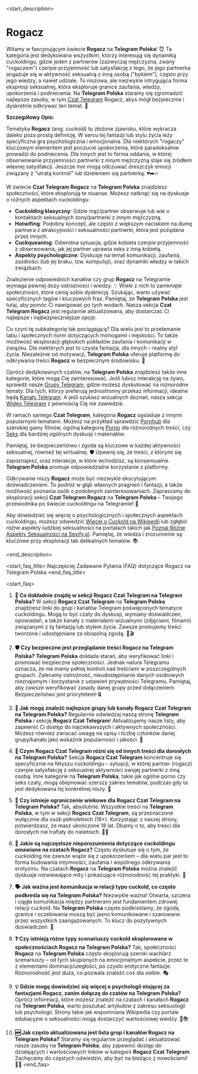 <start_description>
# Rogacz

Witamy w fascynującym świecie **Rogacz** na **Telegram Polska**! 😈 Ta kategoria jest dedykowana wszystkim, którzy interesują się dynamiką cuckoldingu, gdzie jeden z partnerów (zazwyczaj mężczyzna, zwany "rogaczem") czerpie przyjemność lub satysfakcję z tego, że jego partnerka angażuje się w aktywność seksualną z inną osobą ("bykiem"), często przy jego wiedzy, a nawet udziale. To niszowa, ale niezwykle intrygująca forma ekspresji seksualnej, która eksploruje granice zaufania, władzy, upokorzenia i podniecenia. Na **Telegram Polska** staramy się zgromadzić najlepsze zasoby, w tym [Czat Telegram](/czat/) Rogacz, abyś mógł bezpiecznie i dyskretnie odkrywać ten temat. 🚀

**Szczegółowy Opis:**

Tematyka **Rogacz** (ang. *cuckold*) to złożone zjawisko, które wykracza daleko poza prostą definicję. W sercu tej fantazji lub stylu życia leży specyficzna gra psychologiczna i emocjonalna. Dla niektórych "rogaczy" kluczowym elementem jest poczucie upokorzenia, które paradoksalnie prowadzi do podniecenia. Dla innych jest to forma oddania, w której obserwowanie przyjemności partnerki z innym mężczyzną staje się źródłem własnej satysfakcji. Jeszcze inni mogą odczuwać dreszczyk emocji związany z "utratą kontroli" lub dzieleniem się partnerką. 💔➡️🔥

W świecie **Czat Telegram Rogacz** na **Telegram Polska** znajdziesz społeczności, które eksplorują te niuanse. Możesz natknąć się na dyskusje o różnych aspektach cuckoldingu:
*   **Cuckolding klasyczny**: Gdzie mąż/partner obserwuje lub wie o kontaktach seksualnych żony/partnerki z innym mężczyzną.
*   **Hotwifing**: Podobny koncept, ale często z większym naciskiem na dumę partnera z atrakcyjności i seksualności partnerki, która jest pożądana przez innych.
*   **Cuckqueaning**: Odwrotna sytuacja, gdzie kobieta czerpie przyjemność z obserwowania, jak jej partner uprawia seks z inną kobietą.
*   **Aspekty psychologiczne**: Dyskusje na temat komunikacji, zaufania, zazdrości (lub jej braku, tzw. kompulsji), oraz dynamiki władzy w takich związkach.

Znalezienie odpowiednich kanałów czy grup **Rogacz** na Telegramie wymaga pewnej dozy ostrożności i wiedzy. ✨ Wiele z nich to zamknięte społeczności, które cenią sobie dyskrecję. Szukając, warto używać specyficznych tagów i kluczowych fraz. Pamiętaj, że **Telegram Polska** jest tutaj, aby pomóc Ci nawigować po tych wodach. Nasza sekcja **Czat Telegram Rogacz** jest regularnie aktualizowana, aby dostarczać Ci najlepsze i najbezpieczniejsze opcje.

Co czyni tę subkategorię tak pociągającą? Dla wielu jest to przełamanie tabu i społecznych norm dotyczących monogamii i męskości. To także możliwość eksploracji głębokich pokładów zaufania i komunikacji w związku. Dla niektórych jest to czysta fantazja, dla innych – realny styl życia. Niezależnie od motywacji, **Telegram Polska** oferuje platformę do odkrywania treści **Rogacz** w bezpiecznym środowisku. 🔞

Oprócz dedykowanych czatów, na **Telegram Polska** znajdziesz także inne kategorie, które mogą Cię zainteresować. Jeśli lubisz interakcję na żywo, sprawdź nasze [Grupy Telegram](/grupy/), gdzie możesz dyskutować na różnorodne tematy. Dla tych, którzy preferują jednostronny przekaz informacji, idealne będą [Kanały Telegram](/kanaly/). A jeśli szukasz wizualnych doznań, nasza sekcja [Wideo Telegram](/wideo/) z pewnością Cię nie zawiedzie.

W ramach samego **Czat Telegram**, kategoria **Rogacz** sąsiaduje z innymi popularnymi tematami. Możesz na przykład sprawdzić [Pornhub](/czat/pornhub/) dla szerokiej gamy filmów, ogólną kategorię [Porno](/czat/porno/) dla różnorodnych treści, czy [Seks](/czat/seks/) dla bardziej ogólnych dyskusji i materiałów.

Pamiętaj, że bezpieczeństwo i zgoda są kluczowe w każdej aktywności seksualnej, również tej wirtualnej. 🛡️ Upewnij się, że treści, z którymi się zapoznajesz, oraz interakcje, w które wchodzisz, są konsensualne. **Telegram Polska** promuje odpowiedzialne korzystanie z platformy.

Odkrywanie niszy **Rogacz** może być niezwykle ekscytującym doświadczeniem. To podróż w głąb własnych pragnień i fantazji, a także możliwość poznania osób o podobnych zainteresowaniach. Zapraszamy do eksploracji sekcji **Czat Telegram Rogacz** na **Telegram Polska** – Twojego przewodnika po świecie cuckoldingu na Telegramie! 🧐

Aby dowiedzieć się więcej o psychologicznych i społecznych aspektach cuckoldingu, możesz odwiedzić [Więcej o Cuckold na Wikipedii](https://pl.wikipedia.org/wiki/Cuckold) lub zgłębić różne aspekty ludzkiej seksualności na portalach takich jak [Poznaj Różne Aspekty Seksualności na Sexify.pl](https://www.sexify.pl/). Pamiętaj, że wiedza i zrozumienie są kluczowe przy eksploracji tak delikatnych tematów. 📚

<end_description>

<start_faq_title>
Najczęściej Zadawane Pytania (FAQ) dotyczące Rogacz na Telegram Polska
<end_faq_title>

<start_faq>
1.  **🤔 Co dokładnie znajdę w sekcji Rogacz Czat Telegram na Telegram Polska?**
    W sekcji **Rogacz Czat Telegram** na **Telegram Polska** znajdziesz linki do grup i kanałów Telegram poświęconych tematyce cuckoldingu. Mogą to być czaty do dyskusji, wymiany doświadczeń, opowiadań, a także kanały z materiałami wizualnymi (zdjęciami, filmami) związanymi z tą fantazją lub stylem życia. Zawsze promujemy treści tworzone i udostępniane za obopólną zgodą. 💬🎬

2.  **🛡️ Czy bezpieczne jest przeglądanie treści Rogacz na Telegram Polska?**
    **Telegram Polska** dokłada starań, aby weryfikować linki i promować bezpieczne społeczności. Jednak natura Telegramu oznacza, że nie mamy pełnej kontroli nad treściami w poszczególnych grupach. Zalecamy ostrożność, nieudostępnianie danych osobowych nieznajomym i korzystanie z ustawień prywatności Telegramu. Pamiętaj, aby zawsze weryfikować zasady danej grupy przed dołączeniem. Bezpieczeństwo jest priorytetem! 🔒

3.  **🚀 Jak mogę znaleźć najlepsze grupy lub kanały Rogacz Czat Telegram na Telegram Polska?**
    Regularnie odwiedzaj naszą stronę **Telegram Polska** i sekcję **Rogacz Czat Telegram**! Aktualizujemy nasze listy, aby zapewnić Ci dostęp do najciekawszych i aktywnych społeczności. Możesz również zwracać uwagę na opisy i liczbę członków danej grupy/kanału jako wskaźnik popularności i jakości. 🌟

4.  **🔄 Czym Rogacz Czat Telegram różni się od innych treści dla dorosłych na Telegram Polska?**
    Sekcja **Rogacz Czat Telegram** koncentruje się specyficznie na fetyszu cuckoldingu – sytuacji, w której partner (rogacz) czerpie satysfakcję z seksualnej aktywności swojej partnerki z inną osobą. Inne kategorie na **Telegram Polska**, takie jak ogólne porno czy seks czaty, mogą obejmować szerszy zakres tematów, podczas gdy ta jest dedykowana tej konkretnej niszy. 🎯

5.  **🔞 Czy istnieje ograniczenie wiekowe dla Rogacz Czat Telegram na Telegram Polska?**
    Tak, absolutnie. Wszystkie treści na **Telegram Polska**, w tym w sekcji **Rogacz Czat Telegram**, są przeznaczone wyłącznie dla osób pełnoletnich (18+). Korzystając z naszej strony, potwierdzasz, że masz ukończone 18 lat. Dbamy o to, aby treści dla dorosłych nie trafiały do nieletnich. 🚫👶

6.  **💬 Jakie są najczęstsze nieporozumienia dotyczące cuckoldingu omawiane na czatach Rogacz?**
    Często dyskutuje się o tym, że cuckolding nie zawsze wiąże się z upokorzeniem – dla wielu par jest to forma budowania intymności, zaufania i wspólnego odkrywania erotyzmu. Na czatach **Rogacz** na **Telegram Polska** można znaleźć dyskusje rozwiewające mity i pokazujące różnorodność tej praktyki. 🤯

7.  **🗣️ Jak ważna jest komunikacja w relacji typu cuckold, co często podkreśla się na Telegram Polska?**
    Niezwykle ważna! Otwarta, szczera i ciągła komunikacja między partnerami jest fundamentem zdrowej relacji cuckold. Na **Telegram Polska** często podkreślamy, że zgoda, granice i oczekiwania muszą być jasno komunikowane i szanowane przez wszystkich zaangażowanych. To klucz do pozytywnych doświadczeń. 💌

8.  **❓ Czy istnieją różne typy scenariuszy cuckold eksplorowane w społecznościach Rogacz na Telegram Polska?**
    Tak, społeczności **Rogacz** na **Telegram Polska** często eksplorują szeroki wachlarz scenariuszy – od tych skupionych na emocjonalnym aspekcie, przez te z elementami dominacji/uległości, po czysto erotyczne fantazje. Różnorodność jest duża, co pozwala znaleźć coś dla siebie. 🎭

9.  **💡 Gdzie mogę dowiedzieć się więcej o psychologii stojącej za fantazjami Rogacz, zanim dołączę do czatów na Telegram Polska?**
    Oprócz informacji, które możesz znaleźć na czatach i kanałach **Rogacz** na **Telegram Polska**, warto poszukać artykułów z zakresu seksuologii lub psychologii. Strony takie jak wspomniana Wikipedia czy portale edukacyjne o seksualności mogą dostarczyć wartościowej wiedzy. 🧠📚

10. **🆕 Jak często aktualizowana jest lista grup i kanałów Rogacz na Telegram Polska?**
    Staramy się regularnie przeglądać i aktualizować nasze zasoby na **Telegram Polska**, aby zapewnić dostęp do działających i wartościowych linków w kategorii **Rogacz Czat Telegram**. Zachęcamy do częstych odwiedzin, aby być na bieżąco z nowościami! 🔄✨
<end_faq>